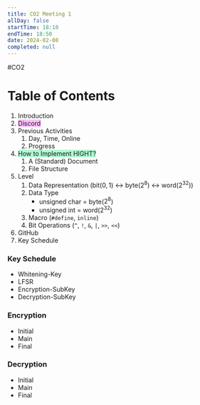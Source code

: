 ```yaml
---
title: CO2 Meeting 1
allDay: false
startTime: 18:10
endTime: 18:50
date: 2024-02-08
completed: null
---
```

#CO2

# Table of Contents

1) Introduction
2) <span style="background:#fdbfff">Discord</span>
3) Previous Activities
	1) Day, Time, Online
	2) Progress 
4) <span style="background:#affad1">How to Implement HIGHT?</span>
	1) A (Standard) Document
	2) File Structure
5) Level
	1) Data Representation (bit($0,1$) <-> byte($2^8$) <-> word($2^{32}$))
	2) Data Type 
		- unsigned char = byte($2^8$)
		- unsigned int = word($2^{32}$)
	3) Macro (`#define`, `inline`)
	4) Bit Operations (`^`, `!`, `&`, `|`, `>>`, `<<`)
1) GitHub
2) Key Schedule

### Key Schedule
- Whitening-Key
- LFSR
- Encryption-SubKey
- Decryption-SubKey

### Encryption
- Initial
- Main
- Final

### Decryption
- Initial
- Main
- Final